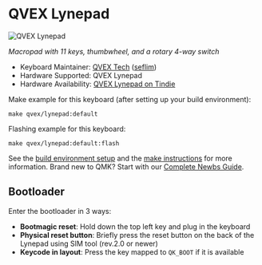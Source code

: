# QVEX Lynepad

![QVEX Lynepad](https://qvex.eu/img/lynepad.jpg)

*Macropad with 11 keys, thumbwheel, and a rotary 4-way switch*

* Keyboard Maintainer: [QVEX Tech](https://github.com/QVEX-Tech) ([seflim](https://github.com/seflm))
* Hardware Supported: QVEX Lynepad
* Hardware Availability: [QVEX Lynepad on Tindie](https://www.tindie.com/products/qvex_tech/lynepad-21-hot-swap-macropad-w-joystick/)

Make example for this keyboard (after setting up your build environment):

    make qvex/lynepad:default

Flashing example for this keyboard:

    make qvex/lynepad:default:flash

See the [build environment setup](https://docs.qmk.fm/#/getting_started_build_tools) and the [make instructions](https://docs.qmk.fm/#/getting_started_make_guide) for more information. Brand new to QMK? Start with our [Complete Newbs Guide](https://docs.qmk.fm/#/newbs).

## Bootloader

Enter the bootloader in 3 ways:

* **Bootmagic reset**: Hold down the top left key and plug in the keyboard
* **Physical reset button**: Briefly press the reset button on the back of the Lynepad using SIM tool (rev.2.0 or newer) 
* **Keycode in layout**: Press the key mapped to `QK_BOOT` if it is available
